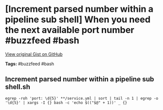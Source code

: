 # [Increment parsed number within a pipeline sub shell] When you need the next available port number #buzzfeed #bash

[View original Gist on GitHub](https://gist.github.com/Integralist/12caf8067bbafbfb9113d752e299f2cd)

**Tags:** #buzzfeed #bash

## Increment parsed number within a pipeline sub shell.sh

```shell
egrep -roh 'port: \d{5}' **/service.yml | sort | tail -n 1 | egrep -o '\d{5}' | xargs -I {} bash -c 'echo $(("$@" + 1))' _ {}
```

